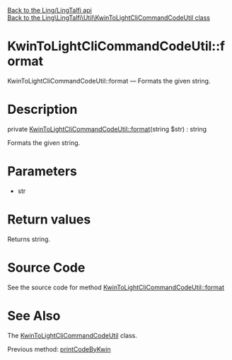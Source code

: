 [Back to the Ling/LingTalfi api](https://github.com/lingtalfi/LingTalfi/blob/master/doc/api/Ling/LingTalfi.md)<br>
[Back to the Ling\LingTalfi\Util\KwinToLightCliCommandCodeUtil class](https://github.com/lingtalfi/LingTalfi/blob/master/doc/api/Ling/LingTalfi/Util/KwinToLightCliCommandCodeUtil.md)


KwinToLightCliCommandCodeUtil::format
================



KwinToLightCliCommandCodeUtil::format — Formats the given string.




Description
================


private [KwinToLightCliCommandCodeUtil::format](https://github.com/lingtalfi/LingTalfi/blob/master/doc/api/Ling/LingTalfi/Util/KwinToLightCliCommandCodeUtil/format.md)(string $str) : string




Formats the given string.




Parameters
================


- str

    


Return values
================

Returns string.








Source Code
===========
See the source code for method [KwinToLightCliCommandCodeUtil::format](https://github.com/lingtalfi/LingTalfi/blob/master/Util/KwinToLightCliCommandCodeUtil.php#L262-L267)


See Also
================

The [KwinToLightCliCommandCodeUtil](https://github.com/lingtalfi/LingTalfi/blob/master/doc/api/Ling/LingTalfi/Util/KwinToLightCliCommandCodeUtil.md) class.

Previous method: [printCodeByKwin](https://github.com/lingtalfi/LingTalfi/blob/master/doc/api/Ling/LingTalfi/Util/KwinToLightCliCommandCodeUtil/printCodeByKwin.md)<br>

